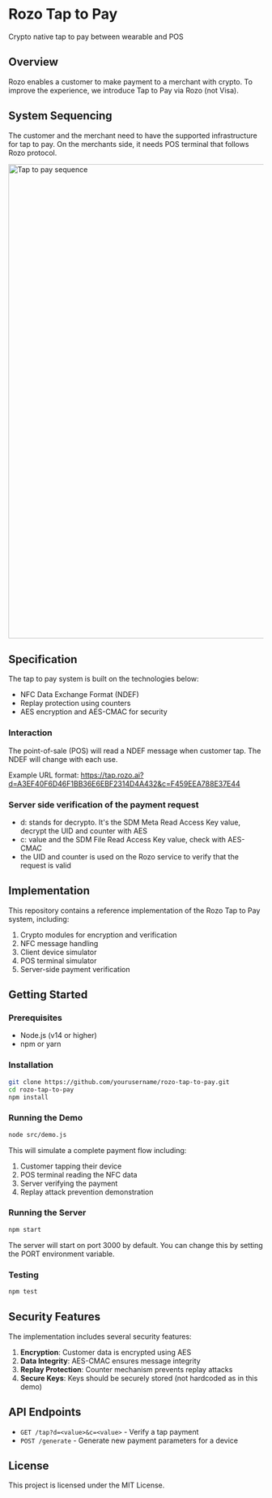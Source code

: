 # Rozo Tap to Pay
Crypto native tap to pay between wearable and POS

## Overview

Rozo enables a customer to make payment to a merchant with crypto. To improve the experience, we introduce Tap to Pay via Rozo (not Visa).

## System Sequencing

The customer and the merchant need to have the supported infrastructure for tap to pay. On the merchants side, it needs POS terminal that follows Rozo protocol.

<img width="935" alt="Tap to pay sequence" src="https://github.com/user-attachments/assets/bf7f511d-5403-49ac-982c-81670bd35f4e" />

## Specification

The tap to pay system is built on the technologies below:
- NFC Data Exchange Format (NDEF)
- Replay protection using counters
- AES encryption and AES-CMAC for security

### Interaction
The point-of-sale (POS) will read a NDEF message when customer tap. The NDEF will change with each use.

Example URL format: https://tap.rozo.ai?d=A3EF40F6D46F1BB36E6EBF2314D4A432&c=F459EEA788E37E44

### Server side verification of the payment request
- d: stands for decrypto. It's the SDM Meta Read Access Key value, decrypt the UID and counter with AES
- c: value and the SDM File Read Access Key value, check with AES-CMAC
- the UID and counter is used on the Rozo service to verify that the request is valid

## Implementation

This repository contains a reference implementation of the Rozo Tap to Pay system, including:

1. Crypto modules for encryption and verification
2. NFC message handling
3. Client device simulator
4. POS terminal simulator
5. Server-side payment verification

## Getting Started

### Prerequisites

- Node.js (v14 or higher)
- npm or yarn

### Installation

```bash
git clone https://github.com/yourusername/rozo-tap-to-pay.git
cd rozo-tap-to-pay
npm install
```

### Running the Demo

```bash
node src/demo.js
```

This will simulate a complete payment flow including:
1. Customer tapping their device
2. POS terminal reading the NFC data
3. Server verifying the payment
4. Replay attack prevention demonstration

### Running the Server

```bash
npm start
```

The server will start on port 3000 by default. You can change this by setting the PORT environment variable.

### Testing

```bash
npm test
```

## Security Features

The implementation includes several security features:

1. **Encryption**: Customer data is encrypted using AES
2. **Data Integrity**: AES-CMAC ensures message integrity
3. **Replay Protection**: Counter mechanism prevents replay attacks
4. **Secure Keys**: Keys should be securely stored (not hardcoded as in this demo)

## API Endpoints

- `GET /tap?d=<value>&c=<value>` - Verify a tap payment
- `POST /generate` - Generate new payment parameters for a device

## License

This project is licensed under the MIT License.



